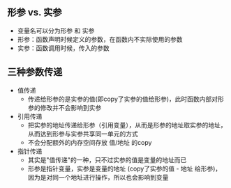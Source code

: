 ## 形参 vs. 实参
- 变量名可以分为形参 和 实参
- 形参：函数声明时候定义的参数，在函数内不实际使用的参数
- 实参：函数调用时候，传入的参数

## 三种参数传递
- 值传递
    - 传递给形参的是实参的值(即copy了实参的值给形参)，此时函数内部对形参的修改并不会影响到实参
- 引用传递
    - 把实参的地址传递给形参（引用变量），从而是形参的地址取实参的地址，从而达到形参与实参共享同一单元的方式
    - 不会分配额外的内存空间存放 值/地址 的copy
- 指针传递
    - 其实是"值传递"的一种，只不过实参的值是变量的地址而已
    - 形参是指针变量，实参是变量的地址 (copy了实参的值 - 地址 给形参)，因为是对同一个地址进行操作，所以也会影响到变量